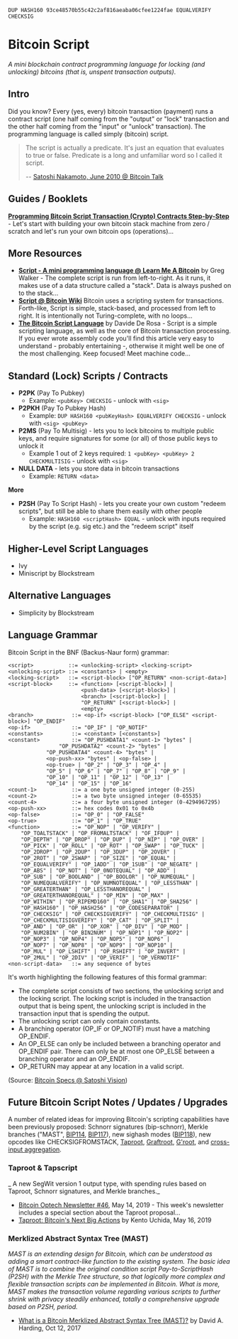 `DUP HASH160 93ce48570b55c42c2af816aeaba06cfee1224fae EQUALVERIFY CHECKSIG`


# Bitcoin Script

_A mini blockchain contract programming language for locking (and unlocking) bitcoins (that is, unspent transaction outputs)_.


## Intro

Did you know? Every (yes, every) bitcoin transaction (payment) runs
a contract script (one half coming from the "output" or "lock" transaction and the
other half coming from the "input" or "unlock" transaction).
The programming language is called simply (bitcoin) script.

> The script is actually a predicate. It's just an equation that evaluates to true or false. 
> Predicate is a long and unfamiliar word so I called it script. 
>
> -- [Satoshi Nakamoto, June 2010 @ Bitcoin Talk](https://bitcointalk.org/index.php?topic=195.msg1611#msg1611)



## Guides / Booklets

[**Programming Bitcoin Script Transaction (Crypto) Contracts Step-by-Step**](https://github.com/openblockchains/programming-bitcoin-script) - 
Let's start with building your own bitcoin stack machine from zero / scratch and let's run your own bitcoin ops (operations)...


## More Resources

- [**Script - A mini programming language @ Learn Me A Bitcoin**](https://learnmeabitcoin.com/guide/script) by Greg Walker - The complete script is run from left-to-right. As it runs, it makes use of a data structure called a "stack". Data is always pushed on to the stack...
- [**Script @ Bitcoin Wiki**](https://en.bitcoin.it/wiki/Script) Bitcoin uses a scripting system for transactions. Forth-like, Script is simple, stack-based, and processed from left to right. It is intentionally not Turing-complete, with no loops...
- [**The Bitcoin Script Language**](http://davidederosa.com/basic-blockchain-programming/bitcoin-script-language-part-one/) by Davide De Rosa - Script is a simple scripting language, as well as the core of Bitcoin transaction processing. If you ever wrote assembly code you'll find this article very easy to understand - probably entertaining -, otherwise it might well be one of the most challenging. Keep focused! Meet machine code...
 



## Standard (Lock) Scripts / Contracts

- **P2PK** (Pay To Pubkey)
  - Example: `<pubKey> CHECKSIG` - unlock with `<sig>`
- **P2PKH** (Pay To Pubkey Hash) 
  - Example: `DUP HASH160 <pubKeyHash> EQUALVERIFY CHECKSIG` - unlock with `<sig> <pubKey>`
- **P2MS** (Pay To Multisig) - lets you to lock bitcoins to multiple public keys, and require signatures for some (or all) of those public keys to unlock it
  - Example 1 out of 2 keys required: `1 <pubKey> <pubKey> 2 CHECKMULTISIG` - unlock with `<sig>` 
- **NULL DATA** - lets you store data in bitcoin transactions
  - Example: `RETURN <data>`

**More**

- **P2SH** (Pay To Script Hash) - lets you create your own custom "redeem scripts", but still be able to share them easily with other people
  - Example: `HASH160 <scriptHash> EQUAL` - unlock with inputs required by the script (e.g. sig etc.) and the "redeem script" itself




## Higher-Level Script Languages

- Ivy
- Miniscript by Blockstream


## Alternative Languages

- Simplicity by Blockstream

 
 
## Language Grammar
 
Bitcoin Script in the BNF (Backus-Naur form) grammar:

```
<script>           ::= <unlocking-script> <locking-script>
<unlocking-script> ::= <constants> | <empty>
<locking-script>   ::= <script-block> ["OP_RETURN" <non-script-data>]
<script-block>     ::= <function> [<script-block>] | 
                       <push-data> [<script-block>] |
                       <branch> [<script-block>] |
                       "OP_RETURN" [<script-block>] |
                       <empty>
<branch>            ::= <op-if> <script-block> ["OP_ELSE" <script-block>] "OP_ENDIF"
<op-if>             ::= "OP_IF" | "OP_NOTIF"
<constants>         ::= <constant> [<constants>]
<constant>          ::= "OP_PUSHDATA1" <count-1> "bytes" |
				"OP_PUSHDATA2" <count-2> "bytes" |
            "OP_PUSHDATA4" <count-4> "bytes" |
            <op-push-xx> "bytes" | <op-false> | 
            <op-true> | "OP_2" | "OP_3" | "OP_4" |
            "OP_5" | "OP_6" | "OP_7" | "OP_8" | "OP_9" | 
            "OP_10" | "OP_11" | "OP_12" | "OP_13" | 
            "OP_14" | "OP_15" | "OP_16"
<count-1>           ::= a one byte unsigned integer (0-255)
<count-2>           ::= a two byte unsigned integer (0-65535)
<count-4>           ::= a four byte unsigned integer (0-4294967295)
<op-push-xx>        ::= hex codes 0x01 to 0x4b
<op-false>          ::= "OP_0" | "OP_FALSE"
<op-true>           ::= "OP_1" | "OP_TRUE"
<function>          ::= "OP_NOP" | "OP_VERIFY" | 
    "OP_TOALTSTACK" | "OP_FROMALTSTACK" | "OF_IFDUP" | 
    "OP_DEPTH" | "OP_DROP" | "OP_DUP" | "OP_NIP" | "OP_OVER" |
    "OP_PICK" | "OP_ROLL" | "OP_ROT" | "OP_SWAP" | "OP_TUCK" |
    "OP_2DROP" | "OP_2DUP" | "OP_3DUP" | "OP_2OVER" | 
    "OP_2ROT" | "OP_2SWAP" | "OP_SIZE" | "OP_EQUAL" | 
    "OP_EQUALVERIFY" | "OP_1ADD" | "OP_1SUB" | "OP_NEGATE" |
    "OP_ABS" | "OP_NOT" | "OP_0NOTEQUAL" | "OP_ADD" | 
    "OP_SUB" | "OP_BOOLAND" | "OP_BOOLOR" | "OP_NUMEQUAL" |
    "OP_NUMEQUALVERIFY" | "OP_NUMNOTEQUAL" | "OP_LESSTHAN" |
    "OP_GREATERTHAN" | "OP_LESSTHANOREQUAL" |
    "OP_GREATERTHANOREQUAL" | "OP_MIN" | "OP_MAX" | 
    "OP_WITHIN" | "OP_RIPEMD160" | "OP_SHA1" | "OP_SHA256" |
    "OP_HASH160" | "OP_HASH256" | "OP_CODESEPARATOR" | 
    "OP_CHECKSIG" | "OP_CHECKSIGVERIFY" | "OP_CHECKMULTISIG" |
    "OP_CHECKMULTISIGVERIFY" | "OP_CAT" | "OP_SPLIT" | 
    "OP_AND" | "OP_OR" | "OP_XOR" | "OP_DIV" | "OP_MOD" |
    "OP_NUM2BIN" | "OP_BIN2NUM" | "OP_NOP1" | "OP_NOP2" | 
    "OP_NOP3" | "OP_NOP4" | "OP_NOP5" | "OP_NOP6" | 
    "OP_NOP7" | "OP_NOP8" | "OP_NOP9" | "OP_NOP10" |
    "OP_MUL" | "OP_LSHIFT" | "OP_RSHIFT" | "OP_INVERT" | 
    "OP_2MUL" | "OP_2DIV" | "OP_VERIF" | "OP_VERNOTIF"
<non-script-data>   ::= any sequence of bytes
```

It's worth highlighting the following features of this formal grammar:

-   The complete script consists of two sections, the unlocking script and the locking script. The locking script is 
    included in the transaction output that is being spent, the unlocking script is included in the transaction input 
    that is spending the output.
-   The unlocking script can only contain constants.
-   A branching operator (OP_IF or OP_NOTIF) must have a matching OP_ENDIF.
-   An OP_ELSE can only be included between a branching operator and OP_ENDIF pair. There can only be at most one 
    OP_ELSE between a branching operator and an OP_ENDIF.
-   OP_RETURN may appear at any location in a valid script.

(Source: [Bitcoin Specs @ Satoshi Vision](https://github.com/bitcoin-sv-specs/protocol/blob/master/updates/genesis-spec.md#formal-grammar-for-bitcoin-script))



## Future Bitcoin Script Notes / Updates / Upgrades

A number of related ideas for improving Bitcoin's scripting capabilities have been previously proposed: Schnorr signatures (bip-schnorr), Merkle branches ("MAST", [BIP114](https://github.com/bitcoin/bips/blob/master/bip-0114.mediawiki), [BIP117](https://github.com/bitcoin/bips/blob/master/bip-0117.mediawiki)), new sighash modes ([BIP118](https://github.com/bitcoin/bips/blob/master/bip-0118.mediawiki)), new opcodes like CHECKSIGFROMSTACK, [Taproot](https://lists.linuxfoundation.org/pipermail/bitcoin-dev/2018-January/015614.html), [Graftroot](https://lists.linuxfoundation.org/pipermail/bitcoin-dev/2018-February/015700.html), [G'root](https://lists.linuxfoundation.org/pipermail/bitcoin-dev/2018-July/016249.html), and [cross-input aggregation](https://bitcointalk.org/index.php?topic=1377298.0).


### Taproot & Tapscript

_ A new SegWit version 1 output type, with spending rules based on Taproot, Schnorr signatures, and Merkle branches._

- [Bitcoin Optech Newsletter #46](https://bitcoinops.org/en/newsletters/2019/05/14/#overview-of-the-taproot--tapscript-proposed-bips), May 14, 2019 - This week's newsletter includes a special section about the Taproot proposal...
- [Taproot: Bitcoin's Next Big Actions](https://medium.com/coinmonks/taproot-bitcoins-next-big-actions-9c58bb2e111f) by Kento Uchida, May 16, 2019 



### Merklized Abstract Syntax Tree (MAST)

_MAST is an extending design for Bitcoin, which can be understood as adding a smart contract-like function to the existing system. The basic idea of MAST is to combine the original condition script Pay-to-ScriptHash (P2SH) with the Merkle Tree structure, so that logically more complex and flexible transaction scripts can be implemented in Bitcoin. What is more, MAST makes the transaction volume regarding various scripts to further shrink with privacy steadily enhanced, totally a comprehensive upgrade based on P2SH, period._ 

- [What is a Bitcoin Merklized Abstract Syntax Tree (MAST)?](https://bitcointechtalk.com/what-is-a-bitcoin-merklized-abstract-syntax-tree-mast-33fdf2da5e2f) by David A. Harding, Oct 12, 2017

